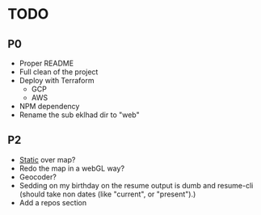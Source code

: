# TODO

## P0
- Proper README
- Full clean of the project
- Deploy with Terraform
    - GCP
    - AWS
- NPM dependency
- Rename the sub eklhad dir to "web"

## P2
- [Static](https://codepen.io/run-time/pen/knqDo) over map?
- Redo the map in a webGL way?
- Geocoder?
- Sedding on my birthday on the resume output is dumb and resume-cli (should take non dates (like "current", or "present").)
- Add a repos section